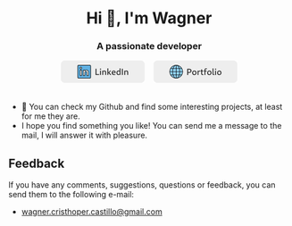 <h1 align="center">Hi 👋, I'm Wagner</h1>
<h3 align="center">A passionate developer</h3>

 <div align="center">
    <a href="https://www.linkedin.com/in/wagner-cristhoper-castillo-castro-4053aa209/"><img src="./assets/linkedin.png" ></a>&nbsp;&nbsp;&nbsp;
    <a href="https://cristhoper-castillo.super.site/"><img src="./assets/portfolio.png"></a>
</div>

<br/>

- 🌱 You can check my Github and find some interesting projects, at least for me they are.
-  I hope you find something you like! You can send me a message to the mail, I will answer it with pleasure.

## Feedback

If you have any comments, suggestions, questions or feedback, you can send them to the following e-mail: 

- wagner.cristhoper.castillo@gmail.com
